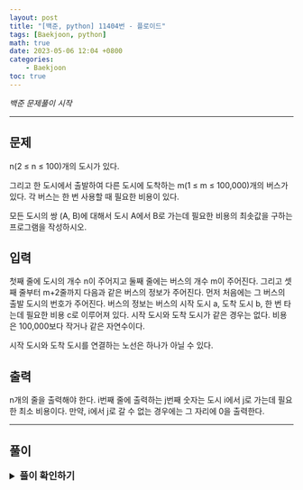 ```yaml
---
layout: post
title: "[백준, python] 11404번 - 플로이드"
tags: [Baekjoon, python]
math: true
date: 2023-05-06 12:04 +0800
categories:
    - Baekjoon
toc: true
---
```

_백준 문제풀이 시작_
* * *
## 문제
n(2 ≤ n ≤ 100)개의 도시가 있다.   
   
그리고 한 도시에서 출발하여 다른 도시에 도착하는 m(1 ≤ m ≤ 100,000)개의 버스가 있다. 각 버스는 한 번 사용할 때 필요한 비용이 있다.   
   
모든 도시의 쌍 (A, B)에 대해서 도시 A에서 B로 가는데 필요한 비용의 최솟값을 구하는 프로그램을 작성하시오.
## 입력
첫째 줄에 도시의 개수 n이 주어지고 둘째 줄에는 버스의 개수 m이 주어진다. 그리고 셋째 줄부터 m+2줄까지 다음과 같은 버스의 정보가 주어진다. 먼저 처음에는 그 버스의 출발 도시의 번호가 주어진다. 버스의 정보는 버스의 시작 도시 a, 도착 도시 b, 한 번 타는데 필요한 비용 c로 이루어져 있다. 시작 도시와 도착 도시가 같은 경우는 없다. 비용은 100,000보다 작거나 같은 자연수이다.

시작 도시와 도착 도시를 연결하는 노선은 하나가 아닐 수 있다.
## 출력
n개의 줄을 출력해야 한다. i번째 줄에 출력하는 j번째 숫자는 도시 i에서 j로 가는데 필요한 최소 비용이다. 만약, i에서 j로 갈 수 없는 경우에는 그 자리에 0을 출력한다.
* * *
## 풀이
<details>
<summary style="font-weight:bold; font-size:17px">풀이 확인하기</summary>
<div markdown="1">
  해당 문제는 전형적인 플로이드-와셜 알고리즘 문제로, 입력을 받은 뒤 플로이드-와셜 알고리즘을 그대로 수행해주면 된다. 단, 입력에서 시작 도시와 도착 도시를 연결하는 노선은 하나가 아닐 수 있다는 점을 생각하여 가장 짧은 간선의 정보만 기록할 수 있도록 한다.

```python
INF = int(1e9)

n = int(input())
m = int(input())

graph = [[INF for _ in range(n+1)] for _ in range(n+1)]

for i in range(1, n+1):
    graph[i][i] = 0

for _ in range(m):
    a, b, c = map(int, input().split())
    if graph[a][b] > c:
        graph[a][b] = c

for k in range(1, n+1):
    for a in range(1, n+1):
        for b in range(1, n+1):
            graph[a][b] = min(graph[a][b], graph[a][k] + graph[k][b])

for i in range(1, n+1):
    for j in range(1, n+1):
        if graph[i][j] == INF:
            print(0, end=" ")
        else:
            print(graph[i][j], end=" ")
    print()
```
</div>
</details>
